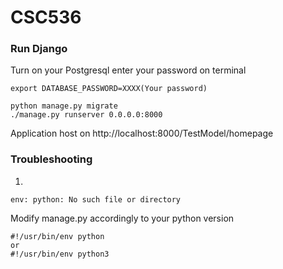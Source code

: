# CSC536

### Run Django
Turn on your Postgresql
enter your password on terminal
```
export DATABASE_PASSWORD=XXXX(Your password)
```
```
python manage.py migrate
./manage.py runserver 0.0.0.0:8000
```
Application host on http://localhost:8000/TestModel/homepage

### Troubleshooting
1. 
```
env: python: No such file or directory
```
Modify manage.py accordingly to your python version
```
#!/usr/bin/env python
or
#!/usr/bin/env python3
```